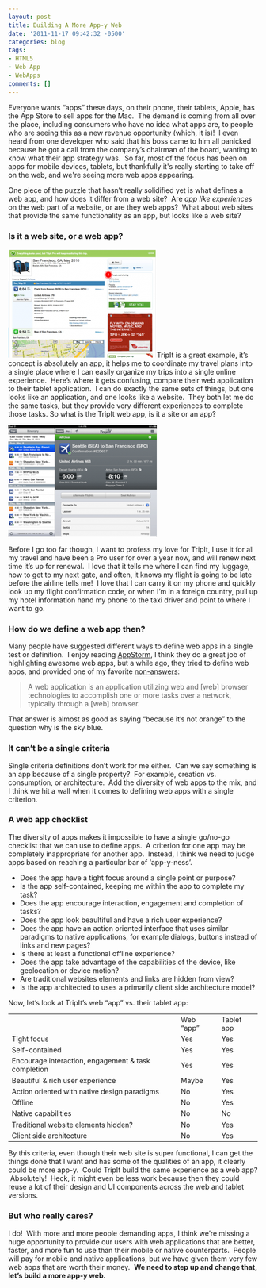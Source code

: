 ```yaml
---
layout: post
title: Building A More App-y Web
date: '2011-11-17 09:42:32 -0500'
categories: blog
tags:
- HTML5
- Web App
- WebApps
comments: []
---
```

Everyone wants “apps” these days, on their phone, their tablets, Apple, has the App Store to sell apps for the Mac.  The demand is coming from all over the place, including consumers who have no idea what apps are, to people who are seeing this as a new revenue opportunity (which, it is)!  I even heard from one developer who said that his boss came to him all panicked because he got a call from the company’s chairman of the board, wanting to know what their app strategy was.  So far, most of the focus has been on apps for mobile devices, tablets, but thankfully it's really starting to take off on the web, and we're seeing more web apps appearing.

One piece of the puzzle that hasn’t really solidified yet is what defines a web app, and how does it differ from a web site?  Are _app like experiences_ on the web part of a website, or are they web apps?  What about web sites that provide the same functionality as an app, but looks like a web site?

### Is it a web site, or a web app?

[![](/assets/tripit_web-300x219.png "tripit_web")](/assets/tripit_web.png)TripIt is a great example, it’s concept is absolutely an app, it helps me to coordinate my travel plans into a single place where I can easily organize my trips into a single online experience.  Here’s where it gets confusing, compare their web application to their tablet application.  I can do exactly the same sets of things, but one looks like an application, and one looks like a website.  They both let me do the same tasks, but they provide very different experiences to complete those tasks. So what is the TripIt web app, is it a site or an app?

[![](/assets/tripit_ipad2-300x225.png "tripit_ipad2")](/assets/tripit_ipad2.png)

<div class="well">Before I go too far though, I want to profess my love for TripIt, I use it for all my travel and have been a Pro user for over a year now, and will renew next time it’s up for renewal.  I love that it tells me where I can find my luggage, how to get to my next gate, and often, it knows my flight is going to be late before the airline tells me!  I love that I can carry it on my phone and quickly look up my flight confirmation code, or when I’m in a foreign country, pull up my hotel information hand my phone to the taxi driver and point to where I want to go.</div>

### How do we define a web app then?

Many people have suggested different ways to define web apps in a single test or definition.  I enjoy reading [AppStorm](http://web.appstorm.net), I think they do a great job of highlighting awesome web apps, but a while ago, they tried to define web apps, and provided one of my favorite [non-answers](http://web.appstorm.net/general/opinion/what-is-a-web-app-heres-our-definition/):

> A web application is an application utilizing web and [web] browser technologies to accomplish one or more tasks over a network, typically through a [web] browser.

That answer is almost as good as saying “because it’s not orange” to the question why is the sky blue.

### It can’t be a single criteria

Single criteria definitions don’t work for me either.  Can we say something is an app because of a single property?  For example, creation vs. consumption, or architecture.  Add the diversity of web apps to the mix, and I think we hit a wall when it comes to defining web apps with a single criterion.

### A web app checklist

The diversity of apps makes it impossible to have a single go/no-go checklist that we can use to define apps.  A criterion for one app may be completely inappropriate for another app.  Instead, I think we need to judge apps based on reaching a particular bar of ‘app-y-ness’.

*   Does the app have a tight focus around a single point or purpose?
*   Is the app self-contained, keeping me within the app to complete my task?
*   Does the app encourage interaction, engagement and completion of tasks?
*   Does the app look beaultiful and have a rich user experience?
*   Does the app have an action oriented interface that uses similar paradigms to native applications, for example dialogs, buttons instead of links and new pages?
*   Is there at least a functional offline experience?
*   Does the app take advantage of the capabilities of the device, like geolocation or device motion?
*   Are traditional websites elements and links are hidden from view?
*   Is the app architected to uses a primarily client side architecture model?

Now, let’s look at TripIt’s web “app” vs. their tablet app:

<table class="table">
<colgroup>
<col />
<col />
<col /></colgroup>
<tbody>
<tr>
<td></td>
<td>Web “app”</td>
<td>Tablet app</td>
</tr>
<tr>
<td>Tight focus</td>
<td>Yes</td>
<td>Yes</td>
</tr>
<tr>
<td>Self-contained</td>
<td>Yes</td>
<td>Yes</td>
</tr>
<tr>
<td>Encourage interaction, engagement &amp; task completion</td>
<td>Yes</td>
<td>Yes</td>
</tr>
<tr>
<td>Beautiful &amp; rich user experience</td>
<td>Maybe</td>
<td>Yes</td>
</tr>
<tr>
<td>Action oriented with native design paradigms</td>
<td>No</td>
<td>Yes</td>
</tr>
<tr>
<td>Offline</td>
<td>No</td>
<td>Yes</td>
</tr>
<tr>
<td>Native capabilities</td>
<td>No</td>
<td>No</td>
</tr>
<tr>
<td>Traditional website elements hidden?</td>
<td>No</td>
<td>Yes</td>
</tr>
<tr>
<td>Client side architecture</td>
<td>No</td>
<td>Yes</td>
</tr>
</tbody>
</table>

By this criteria, even though their web site is super functional, I can get the things done that I want and has some of the qualities of an app, it clearly could be more app-y.  Could TripIt build the same experience as a web app?  Absolutely!  Heck, it might even be less work because then they could reuse a lot of their design and UI components across the web and tablet versions.

### But who really cares?

I do!  With more and more people demanding apps, I think we’re missing a huge opportunity to provide our users with web applications that are better, faster, and more fun to use than their mobile or native counterparts.  People will pay for mobile and native applications, but we have given them very few web apps that are worth their money.  **We need to step up and change that, let’s build a more app-y web.**
